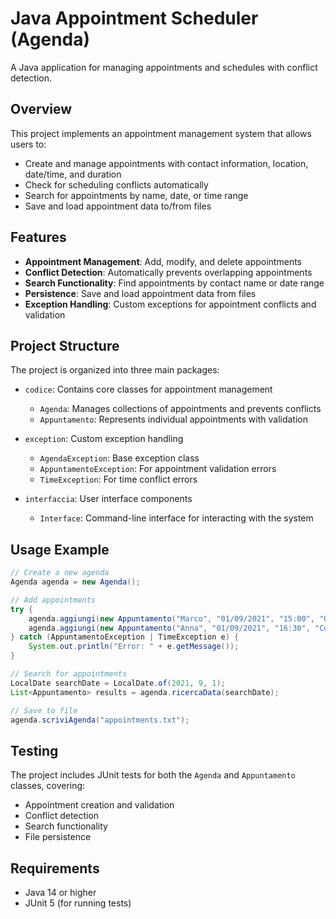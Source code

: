 # Java Appointment Scheduler (Agenda)

A Java application for managing appointments and schedules with conflict detection.

## Overview

This project implements an appointment management system that allows users to:

- Create and manage appointments with contact information, location, date/time, and duration
- Check for scheduling conflicts automatically
- Search for appointments by name, date, or time range
- Save and load appointment data to/from files

## Features

- **Appointment Management**: Add, modify, and delete appointments
- **Conflict Detection**: Automatically prevents overlapping appointments
- **Search Functionality**: Find appointments by contact name or date range
- **Persistence**: Save and load appointment data from files
- **Exception Handling**: Custom exceptions for appointment conflicts and validation

## Project Structure

The project is organized into three main packages:

- `codice`: Contains core classes for appointment management
  - `Agenda`: Manages collections of appointments and prevents conflicts
  - `Appuntamento`: Represents individual appointments with validation

- `exception`: Custom exception handling
  - `AgendaException`: Base exception class
  - `AppuntamentoException`: For appointment validation errors
  - `TimeException`: For time conflict errors

- `interfaccia`: User interface components
  - `Interface`: Command-line interface for interacting with the system

## Usage Example

```java
// Create a new agenda
Agenda agenda = new Agenda();

// Add appointments
try {
    agenda.aggiungi(new Appuntamento("Marco", "01/09/2021", "15:00", "Office", 60));
    agenda.aggiungi(new Appuntamento("Anna", "01/09/2021", "16:30", "Conference Room", 30));
} catch (AppuntamentoException | TimeException e) {
    System.out.println("Error: " + e.getMessage());
}

// Search for appointments
LocalDate searchDate = LocalDate.of(2021, 9, 1);
List<Appuntamento> results = agenda.ricercaData(searchDate);

// Save to file
agenda.scriviAgenda("appointments.txt");
```

## Testing

The project includes JUnit tests for both the `Agenda` and `Appuntamento` classes, covering:

- Appointment creation and validation
- Conflict detection
- Search functionality
- File persistence

## Requirements

- Java 14 or higher
- JUnit 5 (for running tests)
